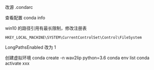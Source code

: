 
改源 .condarc



查看配置
conda info

win10 的路径引用有最长限制，修改注册表
```
HKEY_LOCAL_MACHINE\SYSTEM\CurrentControlSet\Control\FileSystem
```
LongPathsEnabled 改为 1

创建虚拟环境
conda create -n wav2lip python=3.6
conda env list
conda activate xxx